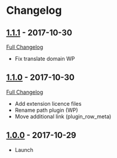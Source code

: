 # Changelog

## [1.1.1](https://github.com/rvola/woo-cancel-abandonned-order/tree/1.1.1) - 2017-10-30
[Full Changelog](https://github.com/rvola/woo-cancel-abandonned-order/compare/1.1.0...1.1.1)

* Fix translate domain WP

## [1.1.0](https://github.com/rvola/woo-cancel-abandonned-order/tree/1.1.0) - 2017-10-30
[Full Changelog](https://github.com/rvola/woo-cancel-abandonned-order/compare/1.0.0...1.1.0)

* Add extension licence files
* Rename path plugin (WP)
* Move additional link (plugin_row_meta)

## [1.0.0](https://github.com/rvola/woo-cancel-abandoned-order/tree/1.0.0) - 2017-10-29

* Launch
